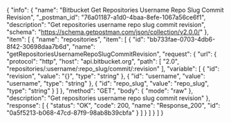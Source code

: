 {
  "info": {
    "name": "Bitbucket Get Repositories Username Repo Slug Commit Revision",
    "_postman_id": "76a01187-a1d0-4baa-8efe-1067a56ce6f1",
    "description": "Get repositories username repo slug commit revision",
    "schema": "https://schema.getpostman.com/json/collection/v2.0.0/"
  },
  "item": [
    {
      "name": "repositories",
      "item": [
        {
          "id": "bb733fae-0703-4db6-8f42-30698daa7b6d",
          "name": "getRepositoriesUsernameRepoSlugCommitRevision",
          "request": {
            "url": {
              "protocol": "http",
              "host": "api.bitbucket.org",
              "path": [
                "2.0",
                "repositories/:username/:repo_slug/commit/:revision"
              ],
              "variable": [
                {
                  "id": "revision",
                  "value": "{}",
                  "type": "string"
                },
                {
                  "id": "username",
                  "value": "username",
                  "type": "string"
                },
                {
                  "id": "repo_slug",
                  "value": "repo_slug",
                  "type": "string"
                }
              ]
            },
            "method": "GET",
            "body": {
              "mode": "raw"
            },
            "description": "Get repositories username repo slug commit revision"
          },
          "response": [
            {
              "status": "OK",
              "code": 200,
              "name": "Response_200",
              "id": "0a5f5213-b068-47cd-87f9-98ab8b39cbfa"
            }
          ]
        }
      ]
    }
  ]
}